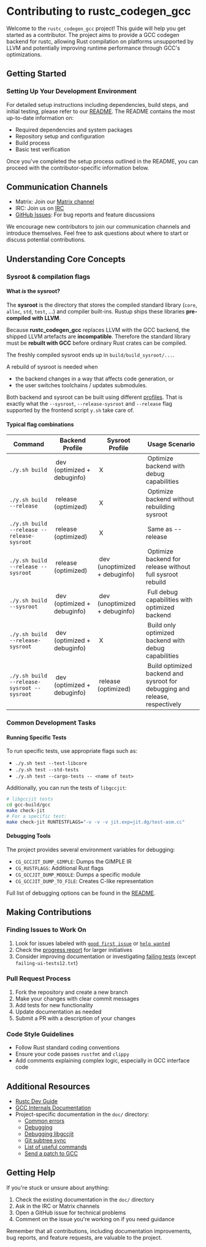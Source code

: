 # Contributing to rustc_codegen_gcc

Welcome to the `rustc_codegen_gcc` project! This guide will help you get started as a contributor. The project aims to provide a GCC codegen backend for rustc, allowing Rust compilation on platforms unsupported by LLVM and potentially improving runtime performance through GCC's optimizations.

## Getting Started

### Setting Up Your Development Environment

For detailed setup instructions including dependencies, build steps, and initial testing, please refer to our [README](Readme.md). The README contains the most up-to-date information on:

- Required dependencies and system packages
- Repository setup and configuration
- Build process
- Basic test verification

Once you've completed the setup process outlined in the README, you can proceed with the contributor-specific information below.

## Communication Channels

- Matrix: Join our [Matrix channel](https://matrix.to/#/#rustc_codegen_gcc:matrix.org)
- IRC: Join us on [IRC](https://web.libera.chat/#rustc_codegen_gcc)
- [GitHub Issues](https://github.com/rust-lang/rustc_codegen_gcc/issues): For bug reports and feature discussions

We encourage new contributors to join our communication channels and introduce themselves. Feel free to ask questions about where to start or discuss potential contributions.

## Understanding Core Concepts



### Sysroot & compilation flags

#### What *is* the sysroot?
The **sysroot** is the directory that stores the compiled standard
library (`core`, `alloc`, `std`, `test`, …) and compiler built-ins.
Rustup ships these libraries **pre-compiled with LLVM**.

Because **rustc_codegen_gcc** replaces LLVM with the GCC backend, the shipped
LLVM artefacts are **incompatible**.
Therefore the standard library must be **rebuilt with GCC** before ordinary Rust crates can be compiled.

The freshly compiled sysroot ends up in
`build/build_sysroot/...`.

A rebuild of sysroot is needed when

* the backend changes in a way that affects code generation, or
* the user switches toolchains / updates submodules.

Both backend and sysroot can be built using different [profiles](https://doc.rust-lang.org/cargo/reference/profiles.html#default-profiles).
That is exactly what the `--sysroot`, `--release-sysroot` and `--release` flag supported by the frontend script `y.sh` take care of.


#### Typical flag combinations

| Command                                   | Backend Profile               | Sysroot Profile                  | Usage Scenario                                              |
|--------------------------------------------|-------------------------------|----------------------------------|------------------------------------------------------------|
| `./y.sh build`                            | &nbsp;dev (optimized + debuginfo)   | &nbsp;X                                | &nbsp;Optimize backend with debug capabilities                    |
| `./y.sh build --release`                  | &nbsp;release (optimized)           | &nbsp;X                                | &nbsp;Optimize backend without rebuilding sysroot                 |
| `./y.sh build --release --release-sysroot`| &nbsp;release (optimized)           | &nbsp;X                                | &nbsp;Same as --release                                           |
| `./y.sh build --release --sysroot`        | &nbsp;release (optimized)           | &nbsp;dev (unoptimized + debuginfo)    | &nbsp;Optimize backend for release without full sysroot rebuild   |
| `./y.sh build --sysroot`                  | &nbsp;dev (optimized + debuginfo)   | &nbsp;dev (unoptimized + debuginfo)    | &nbsp;Full debug capabilities with optimized backend              |
| `./y.sh build --release-sysroot`          | &nbsp;dev (optimized + debuginfo)   | &nbsp;X                                | &nbsp;Build only optimized backend with debug capabilities                    |
| `./y.sh build --release-sysroot --sysroot`| &nbsp;dev (optimized + debuginfo)   | &nbsp;release (optimized)              | &nbsp;Build optimized backend and sysroot for debugging and release, respectively                        |



### Common Development Tasks

#### Running Specific Tests

To run specific tests, use appropriate flags such as:

- `./y.sh test --test-libcore`
- `./y.sh test --std-tests`
- `./y.sh test --cargo-tests -- <name of test>`

Additionally, you can run the tests of `libgccjit`:

```bash
# libgccjit tests
cd gcc-build/gcc
make check-jit
# For a specific test:
make check-jit RUNTESTFLAGS="-v -v -v jit.exp=jit.dg/test-asm.cc"
```

#### Debugging Tools

The project provides several environment variables for debugging:

- `CG_GCCJIT_DUMP_GIMPLE`: Dumps the GIMPLE IR
- `CG_RUSTFLAGS`: Additional Rust flags
- `CG_GCCJIT_DUMP_MODULE`: Dumps a specific module
- `CG_GCCJIT_DUMP_TO_FILE`: Creates C-like representation

Full list of debugging options can be found in the [README](Readme.md#env-vars).

## Making Contributions

### Finding Issues to Work On

1. Look for issues labeled with [`good first issue`](https://github.com/rust-lang/rustc_codegen_gcc/issues?q=is%3Aissue%20state%3Aopen%20label%3A"good%20first%20issue") or [`help wanted`](https://github.com/rust-lang/rustc_codegen_gcc/issues?q=is%3Aissue%20state%3Aopen%20label%3A"help%20wanted")
2. Check the [progress report](https://blog.antoyo.xyz/rustc_codegen_gcc-progress-report-34#state_of_rustc_codegen_gcc) for larger initiatives
3. Consider improving documentation or investigating [failing tests](https://github.com/rust-lang/rustc_codegen_gcc/tree/master/tests) (except `failing-ui-tests12.txt`)

### Pull Request Process

1. Fork the repository and create a new branch
2. Make your changes with clear commit messages
3. Add tests for new functionality
4. Update documentation as needed
5. Submit a PR with a description of your changes

### Code Style Guidelines

- Follow Rust standard coding conventions
- Ensure your code passes `rustfmt` and `clippy`
- Add comments explaining complex logic, especially in GCC interface code

## Additional Resources

- [Rustc Dev Guide](https://rustc-dev-guide.rust-lang.org/)
- [GCC Internals Documentation](https://gcc.gnu.org/onlinedocs/gccint/)
- Project-specific documentation in the `doc/` directory:
  - [Common errors](doc/errors.md)
  - [Debugging](doc/debugging.md)
  - [Debugging libgccjit](doc/debugging-libgccjit.md)
  - [Git subtree sync](doc/subtree.md)
  - [List of useful commands](doc/tips.md)
  - [Send a patch to GCC](doc/sending-gcc-patch.md)

## Getting Help

If you're stuck or unsure about anything:
1. Check the existing documentation in the `doc/` directory
2. Ask in the IRC or Matrix channels
3. Open a GitHub issue for technical problems
4. Comment on the issue you're working on if you need guidance

Remember that all contributions, including documentation improvements, bug reports, and feature requests, are valuable to the project.
